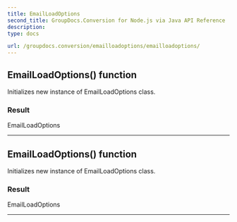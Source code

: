 ```yaml
---
title: EmailLoadOptions
second_title: GroupDocs.Conversion for Node.js via Java API Reference
description: 
type: docs

url: /groupdocs.conversion/emailloadoptions/emailloadoptions/
---
```


## EmailLoadOptions() function

 Initializes new instance of  EmailLoadOptions class.
 

### Result
EmailLoadOptions


---


## EmailLoadOptions() function

 Initializes new instance of  EmailLoadOptions class.
 

### Result
EmailLoadOptions


---


